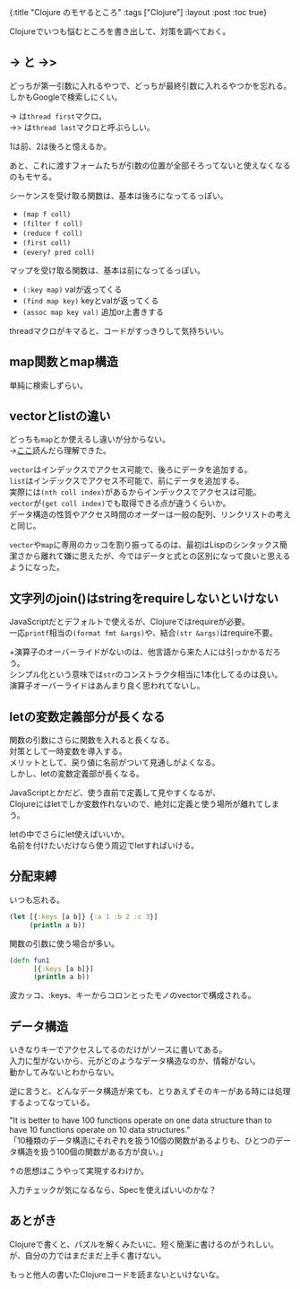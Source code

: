 {:title "Clojure のモヤるところ"
 :tags ["Clojure"]
 :layout :post
 :toc true}

Clojureでいつも悩むところを書き出して、対策を調べておく。

## -> と ->>
どっちが第一引数に入れるやつで、どっちが最終引数に入れるやつかを忘れる。  
しかもGoogleで検索しにくい。

-> は`thread first`マクロ。  
->> は`thread last`マクロと呼ぶらしい。

1は前、2は後ろと憶えるか。

あと、これに渡すフォームたちが引数の位置が全部そろってないと使えなくなるのもモヤる。

シーケンスを受け取る関数は、基本は後ろになってるっぽい。
- `(map f coll)`
- `(filter f coll)`
- `(reduce f coll)`
- `(first coll)`
- `(every? pred coll)`

マップを受け取る関数は、基本は前になってるっぽい。
- `(:key map)` valが返ってくる
- `(find map key)` keyとvalが返ってくる
- `(assoc map key val)` 追加or上書きする

threadマクロがキマると、コードがすっきりして気持ちいい。

## map関数とmap構造
単純に検索しずらい。

## vectorとlistの違い
どっちも`map`とか使えるし違いが分からない。  
->[ここ](https://japan-clojurians.github.io/clojure-site-ja/guides/learn/sequential_colls)読んだら理解できた。

`vector`はインデックスでアクセス可能で、後ろにデータを追加する。  
`list`はインデックスでアクセス不可能で、前にデータを追加する。  
実際には`(nth coll index)`があるからインデックスでアクセスは可能。  
`vector`が`(get coll index)`でも取得できる点が違うくらいか。  
データ構造の性質やアクセス時間のオーダーは一般の配列、リンクリストの考えと同じ。

`vector`や`map`に専用のカッコを割り振ってるのは、最初はLispのシンタックス簡潔さから離れて嫌に思えたが、今ではデータと式との区別になって良いと思えるようになった。

## 文字列のjoin()はstringをrequireしないといけない
JavaScriptだとデフォルトで使えるが、Clojureではrequireが必要。  
一応`printf`相当の`(format fmt &args)`や、結合`(str &args)`はrequire不要。

+演算子のオーバーライドがないのは、他言語から来た人には引っかかるだろう。  
シンプル化という意味では`str`のコンストラクタ相当に1本化してるのは良い。  
演算子オーバーライドはあんまり良く思われてないし。

## letの変数定義部分が長くなる
関数の引数にさらに関数を入れると長くなる。  
対策として一時変数を導入する。  
メリットとして、戻り値に名前がついて見通しがよくなる。  
しかし、letの変数定義部が長くなる。

JavaScriptとかだど、使う直前で定義して見やすくなるが、  
Clojureにはletでしか変数作れないので、絶対に定義と使う場所が離れてしまう。

letの中でさらにlet使えばいいか。  
名前を付けたいだけなら使う周辺でletすればいける。

## 分配束縛
いつも忘れる。
```Clojure
(let [{:keys [a b]} {:a 1 :b 2 :c 3}]
     (println a b))
```

関数の引数に使う場合が多い。
```Clojure
(defn fun1
      [{:keys [a b]}]
      (println a b))
```

波カッコ、:keys、キーからコロンとったモノのvectorで構成される。

## データ構造
いきなりキーでアクセスしてるのだけがソースに書いてある。  
入力に型がないから、元がどのようなデータ構造なのか、情報がない。  
動かしてみないとわからない。

逆に言うと、どんなデータ構造が来ても、とりあえずそのキーがある時には処理するよってなっている。

"It is better to have 100 functions operate on one data structure than to have 10 functions operate on 10 data structures."  
「10種類のデータ構造にそれぞれを扱う10個の関数があるよりも、ひとつのデータ構造を扱う100個の関数がある方が良い。」

↑の思想はこうやって実現するわけか。

入力チェックが気になるなら、Specを使えばいいのかな？

## あとがき
Clojureで書くと、パズルを解くみたいに、短く簡潔に書けるのがうれしい。  
が、自分の力ではまだまだ上手く書けない。

もっと他人の書いたClojureコードを読まないといけないな。
